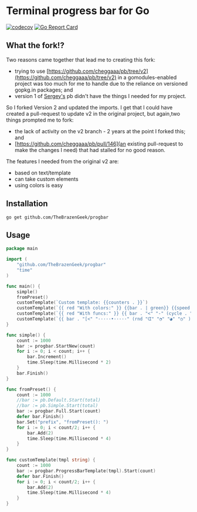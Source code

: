 # Terminal progress bar for Go

[![codecov](https://codecov.io/gh/TheBrazenGeek/progbar/branch/master/graph/badge.svg)](https://codecov.io/gh/TheBrazenGeek/progbar) [![Go Report Card](https://goreportcard.com/badge/github.com/TheBrazenGeek/progbar)](https://goreportcard.com/report/github.com/TheBrazenGeek/progbar)

## What the fork!?

Two reasons came together that lead me to creating this fork:
- trying to use [https://github.com/cheggaaa/pb/tree/v2](https://github.com/cheggaaa/pb/tree/v2) in a gomodules-enabled project was too much for me to handle due to the reliance on versioned gopkg.in packages; and
- version 1 of [Sergey's](https://github.com/cheggaaa) pb didn't have the things I needed for my project.

So I forked Version 2 and updated the imports. I get that I could have created a pull-request to update v2 in the original project, but again,two things prompted me to fork:
-  the lack of activity on the v2 branch - 2 years at the point I forked this; and
- [https://github.com/cheggaaa/pb/pull/146](an existing pull-request to make the changes I need) that had stalled for no good reason.

The features I needed from the original v2 are:
- based on text/template
- can take custom elements
- using colors is easy

## Installation

```
go get github.com/TheBrazenGeek/progbar
```

## Usage

```Go
package main

import (
	"github.com/TheBrazenGeek/progbar"
	"time"
)

func main() {
	simple()
	fromPreset()
	customTemplate(`Custom template: {{counters . }}`)
	customTemplate(`{{ red "With colors:" }} {{bar . | green}} {{speed . | blue }}`)
	customTemplate(`{{ red "With funcs:" }} {{ bar . "<" "-" (cycle . "↖" "↗" "↘" "↙" ) "." ">"}} {{speed . | rndcolor }}`)
	customTemplate(`{{ bar . "[<" "·····•·····" (rnd "ᗧ" "◔" "◕" "◷" ) "•" ">]"}}`)
}

func simple() {
	count := 1000
	bar := progbar.StartNew(count)
	for i := 0; i < count; i++ {
		bar.Increment()
		time.Sleep(time.Millisecond * 2)
	}
	bar.Finish()
}

func fromPreset() {
	count := 1000
	//bar := pb.Default.Start(total)
	//bar := pb.Simple.Start(total)
	bar := progbar.Full.Start(count)
	defer bar.Finish()
	bar.Set("prefix", "fromPreset(): ")
	for i := 0; i < count/2; i++ {
		bar.Add(2)
		time.Sleep(time.Millisecond * 4)
	}
}

func customTemplate(tmpl string) {
	count := 1000
	bar := progbar.ProgressBarTemplate(tmpl).Start(count)
	defer bar.Finish()
	for i := 0; i < count/2; i++ {
		bar.Add(2)
		time.Sleep(time.Millisecond * 4)
	}
}

```
